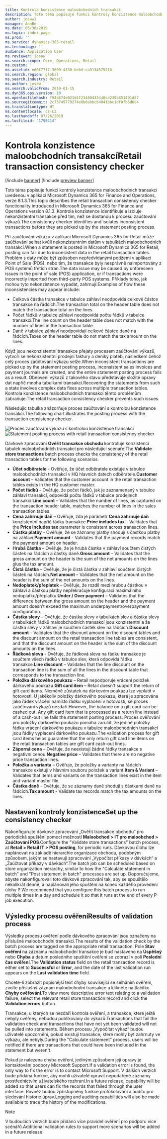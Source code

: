 ```yaml
---
title: Kontrola konzistence maloobchodních transakcí
description: Toto téma popisuje funkci kontroly konzistence maloobchodních transakcí v aplikaci Microsoft Dynamics 365 for Retail.
author: josaw1
manager: AnnBe
ms.date: 05/30/2019
ms.topic: index-page
ms.prod: ''
ms.service: dynamics-365-retail
ms.technology: ''
audience: Application User
ms.reviewer: josaw
ms.search.scope: Core, Operations, Retail
ms.custom: ''
ms.assetid: ed0f77f7-3609-4330-bebd-ca3134575216
ms.search.region: global
ms.search.industry: Retail
ms.author: josaw
ms.search.validFrom: 2019-01-15
ms.dyn365.ops.version: 10
ms.openlocfilehash: f94a674e021d4f23480433440cd239b851491d87
ms.sourcegitcommit: 2c73749779274e0b0abbcb4041bbc1df0fb6d6e4
ms.translationtype: HT
ms.contentlocale: cs-CZ
ms.lasthandoff: 07/26/2019
ms.locfileid: "1790414"
---
```

# <a name="retail-transaction-consistency-checker"></a><span data-ttu-id="2f892-103">Kontrola konzistence maloobchodních transakcí</span><span class="sxs-lookup"><span data-stu-id="2f892-103">Retail transaction consistency checker</span></span>


[!include [banner](includes/banner.md)]
[!include [preview banner](includes/preview-banner.md)]

<span data-ttu-id="2f892-104">Toto téma popisuje funkci kontroly konzistence maloobchodních transakcí uvedenou v aplikaci Microsoft Dynamics 365 for Finance and Operations, verze 8.1.3.</span><span class="sxs-lookup"><span data-stu-id="2f892-104">This topic describes the retail transaction consistency checker functionality introduced in Microsoft Dynamics 365 for Finance and Operations version 8.1.3.</span></span> <span data-ttu-id="2f892-105">Kontrola konzistence identifikuje a izoluje nekonzistentní transakce před tím, než se dostanou k procesu zaúčtování výkazů.</span><span class="sxs-lookup"><span data-stu-id="2f892-105">The consistency checker identifies and isolates inconsistent transactions before they are picked up by the statement posting process.</span></span>

<span data-ttu-id="2f892-106">Při zaúčtování výkazu v aplikaci Microsoft Dynamics 365 for Retail může zaúčtování selhat kvůli nekonzistentním datům v tabulkách maloobchodních transakcí.</span><span class="sxs-lookup"><span data-stu-id="2f892-106">When a statement is posted in Microsoft Dynamics 365 for Retail, posting can fail due to inconsistent data in the retail transaction tables.</span></span> <span data-ttu-id="2f892-107">Problém s daty může být způsoben nepředvídanými potížemi v aplikaci Point of Sale (POS), nebo tím, že transakce byly nesprávně naimportovány z POS systémů třetích stran.</span><span class="sxs-lookup"><span data-stu-id="2f892-107">The data issue may be caused by unforeseen issues in the point of sale (POS) application, or if transactions were incorrectly imported from third-party POS systems.</span></span> <span data-ttu-id="2f892-108">Příklady toho, jak mohou tyto nekonzistence vypadat, zahrnují:</span><span class="sxs-lookup"><span data-stu-id="2f892-108">Examples of how these inconsistencies may appear include:</span></span> 

- <span data-ttu-id="2f892-109">Celková částka transakce v tabulce záhlaví neodpovídá celkové částce transakce na řádcích.</span><span class="sxs-lookup"><span data-stu-id="2f892-109">The transaction total on the header table does not match the transaction total on the lines.</span></span>
- <span data-ttu-id="2f892-110">Počet řádků v tabulce záhlaví neodpovídá počtu řádků v tabulce transakcí.</span><span class="sxs-lookup"><span data-stu-id="2f892-110">The line count on the header table does not match with the number of lines in the transaction table.</span></span>
- <span data-ttu-id="2f892-111">Daně v tabulce záhlaví neodpovídají celkové částce daně na řádcích.</span><span class="sxs-lookup"><span data-stu-id="2f892-111">Taxes on the header table do not match the tax amount on the lines.</span></span> 

<span data-ttu-id="2f892-112">Když jsou nekonzistentní transakce přejaty procesem zaúčtování výkazů, vytvoří se nekonzistentní prodejní faktury a deníky plateb, následkem čehož celý proces zaúčtování výkazu selže.</span><span class="sxs-lookup"><span data-stu-id="2f892-112">When inconsistent transactions are picked up by the statement posting process, inconsistent sales invoices and payment journals are created, and the entire statement posting process fails as a result.</span></span> <span data-ttu-id="2f892-113">Obnovení výkazů z takového stavu představuje složité opravy dat napříč mnoha tabulkami transakcí.</span><span class="sxs-lookup"><span data-stu-id="2f892-113">Recovering the statements from such a state involves complex data fixes across multiple transaction tables.</span></span> <span data-ttu-id="2f892-114">Kontrola konzistence maloobchodních transakcí těmto problémům zabraňuje.</span><span class="sxs-lookup"><span data-stu-id="2f892-114">The retail transaction consistency checker prevents such issues.</span></span>

<span data-ttu-id="2f892-115">Následujíc tabulka znázorňuje proces zaúčtování s kontrolou konzistence transakcí.</span><span class="sxs-lookup"><span data-stu-id="2f892-115">The following chart illustrates the posting process with the transaction consistency checker.</span></span>

<span data-ttu-id="2f892-116">![Proces zaúčtování výkazu s kontrolou konzistence transakcí](./media/validchecker.png "Proces zaúčtování výkazu s kontrolou konzistence transakcí")</span><span class="sxs-lookup"><span data-stu-id="2f892-116">![Statement posting process with retail transaction consistency checker](./media/validchecker.png "Statement posting process with retail transaction consistency checker")</span></span>

<span data-ttu-id="2f892-117">Dávkové zpracování **Ověřit transakce obchodu** kontroluje konzistenci tabulek maloobchodních transakcí pro následující scénáře:</span><span class="sxs-lookup"><span data-stu-id="2f892-117">The **Validate store transactions** batch process checks the consistency of the retail transaction tables for the following scenarios.</span></span>

- <span data-ttu-id="2f892-118">**Účet odběratele** - Ověřuje, že účet odběratele existuje v tabulce maloobchodních transakcí v HQ hlavních datech odběratele.</span><span class="sxs-lookup"><span data-stu-id="2f892-118">**Customer account** – Validates that the customer account in the retail transaction tables exists in the HQ customer master.</span></span>
- <span data-ttu-id="2f892-119">**Počet řádků** - Ověřuje, že počet řádků, jak je zaznamenaný v tabulce záhlaví transakcí, odpovídá počtu řádků v tabulce prodejních transakcí.</span><span class="sxs-lookup"><span data-stu-id="2f892-119">**Line count** – Validates that the number of lines, as captured on the transaction header table, matches the number of lines in the sales transaction tables.</span></span>
- <span data-ttu-id="2f892-120">**Cena zahrnuje daň** – Ověřuje, zda je parametr **Cena zahrnuje daň** konzistentní napříč řádky transakce.</span><span class="sxs-lookup"><span data-stu-id="2f892-120">**Price includes tax** – Validates that the **Price includes tax** parameter is consistent across transaction lines.</span></span>
- <span data-ttu-id="2f892-121">**Částka platby** - Ověřuje, že se záznamy platby shodují s částkou platby na záhlaví.</span><span class="sxs-lookup"><span data-stu-id="2f892-121">**Payment amount** - Validates that the payment records match the payment amount on header.</span></span>
- <span data-ttu-id="2f892-122">**Hrubá částka** – Ověřuje, že je hrubá částka v záhlaví součtem čistých částek na řádcích a částky daně.</span><span class="sxs-lookup"><span data-stu-id="2f892-122">**Gross amount** – Validates that the gross amount on the header is the sum of the net amounts on the lines plus the tax amount.</span></span>
- <span data-ttu-id="2f892-123">**Čistá částka** – Ověřuje, že je čistá částka v záhlaví součtem čistých částek na řádcích.</span><span class="sxs-lookup"><span data-stu-id="2f892-123">**Net amount** – Validates that the net amount on the header is the sum of the net amounts on the lines.</span></span>
- <span data-ttu-id="2f892-124">**Nedoplatek/přeplatek** – Ověřuje, že rozdíl mezi hrubou částkou v záhlaví a částkou platby nepřekračuje konfiguraci maximálního nedoplatku/přeplatku.</span><span class="sxs-lookup"><span data-stu-id="2f892-124">**Under / Over payment** – Validates that the difference between the gross amount on the header and the payment amount doesn't exceed the maximum underpayment/overpayment configuration.</span></span>
- <span data-ttu-id="2f892-125">**Částka slevy** – Ověřuje, že částka slevy v tabulkách slev a částka slevy v tabulkách řádků maloobchodních transakcí jsou konzistentní a že částka slevy v záhlaví je součtem částek slev na řádcích.</span><span class="sxs-lookup"><span data-stu-id="2f892-125">**Discount amount** – Validates that the discount amount on the discount tables and the discount amount on the retail transaction line tables are consistent, and that the discount amount on the header is the sum of the discount amounts on the lines.</span></span>
- <span data-ttu-id="2f892-126">**Řádková sleva** - Ověřuje, že řádková sleva na řádku transakce je součtem všech řádků v tabulce slev, která odpovídá řádku transakce.</span><span class="sxs-lookup"><span data-stu-id="2f892-126">**Line discount** – Validates that the line discount on the transaction line is the sum of all the lines in the discount table that corresponds to the transaction line.</span></span>
- <span data-ttu-id="2f892-127">**Položka dárkového poukazu** – Retail nepodporuje vrácení položek dárkového poukazu.</span><span class="sxs-lookup"><span data-stu-id="2f892-127">**Gift card item** – Retail doesn't support the return of gift card items.</span></span> <span data-ttu-id="2f892-128">Nicméně zůstatek na dárkovém poukazu lze vyplatit v hotovosti. U jakékoliv položky dárkového poukazu, která je zpracována jako řádek vrácení namísto řádku vyplacení v hotovosti, se proces zaúčtování výkazů nezdaří.</span><span class="sxs-lookup"><span data-stu-id="2f892-128">However, the balance on a gift card can be cashed out. Any gift card item that is processed as a return line instead of a cash-out line fails the statement posting process.</span></span> <span data-ttu-id="2f892-129">Proces ověřování pro položky dárkového poukazu pomáhá zaručit, že jediné položky řádku vrácení dárkového poukazu v tabulce maloobchodních transakcí jsou řádky vyplacení dárkového poukazu.</span><span class="sxs-lookup"><span data-stu-id="2f892-129">The validation process for gift card items helps guarantee that the only return gift card line items on the retail transaction tables are gift card cash-out lines.</span></span>
- <span data-ttu-id="2f892-130">**Záporná cena** – Ověřuje, že neexistují žádné řádky transakce s negativní cenou.</span><span class="sxs-lookup"><span data-stu-id="2f892-130">**Negative price** – Validates that there are no negative price transaction lines.</span></span>
- <span data-ttu-id="2f892-131">**Položka a varianta** – Ověřuje, že položky a varianty na řádcích transakce existují v hlavním souboru položek a variant.</span><span class="sxs-lookup"><span data-stu-id="2f892-131">**Item & Variant** – Validates that items and variants on the transaction lines exist in the item and variant master file.</span></span>
- <span data-ttu-id="2f892-132">**Částka daně** - Ověřuje, že se záznamy daně shodují s částkami daně na řádcích.</span><span class="sxs-lookup"><span data-stu-id="2f892-132">**Tax amount** - Validate tax records match the tax amounts on the lines.</span></span> 

## <a name="set-up-the-consistency-checker"></a><span data-ttu-id="2f892-133">Nastavení kontroly konzistence</span><span class="sxs-lookup"><span data-stu-id="2f892-133">Set up the consistency checker</span></span>

<span data-ttu-id="2f892-134">Nakonfigurujte dávkové zpracování „Ověřit transakce obchodu“ pro periodická spuštění pomocí možností **Maloobchod \> IT pro maloobchod \> Zaúčtování POS**.</span><span class="sxs-lookup"><span data-stu-id="2f892-134">Configure the "Validate store transactions" batch process, at **Retail \> Retail IT \> POS posting**, for periodic runs.</span></span> <span data-ttu-id="2f892-135">Dávkovou úlohu lze naplánovat na základě hierarchie organizace obchodu, podobným způsobem, jakým se nastavují zpracování „Vypočítat příkazy v dávkách“ a „Zaúčtovat příkazy v dávkách“.</span><span class="sxs-lookup"><span data-stu-id="2f892-135">The batch job can be scheduled based on store organization hierarchy, similar to how the "Calculate statement in batch" and "Post statement in batch" processes are set up.</span></span> <span data-ttu-id="2f892-136">Doporučujeme, abyste nakonfigurovali toto dávkové zpracování tak, aby se spouštělo několikrát denně, a naplánovali jeho spuštění na konec každého provedení úlohy P.</span><span class="sxs-lookup"><span data-stu-id="2f892-136">We recommend that you configure this batch process to run multiple times in a day and schedule it so that it runs at the end of every P-job execution.</span></span>

## <a name="results-of-validation-process"></a><span data-ttu-id="2f892-137">Výsledky procesu ověření</span><span class="sxs-lookup"><span data-stu-id="2f892-137">Results of validation process</span></span>

<span data-ttu-id="2f892-138">Výsledky procesu ověření podle dávkového zpracování jsou označeny na příslušné maloobchodní transakci.</span><span class="sxs-lookup"><span data-stu-id="2f892-138">The results of the validation check by the batch process are tagged on the appropriate retail transaction.</span></span> <span data-ttu-id="2f892-139">Pole **Stav ověření** na záznamu maloobchodní transakce je buď nastaveno na **Úspěšný** nebo **Chyba** a datum posledního spuštění ověření se zobrazí v poli **Poslední čas ověření**.</span><span class="sxs-lookup"><span data-stu-id="2f892-139">The **Validation status** field on the retail transaction record is either set to **Successful** or **Error**, and the date of the last validation run appears on the **Last validation time** field.</span></span>

<span data-ttu-id="2f892-140">Chcete-li zobrazit popisnější text chyby související se selháním ověření, zvolte příslušný záznam maloobchodní transakce a klikněte na tlačítko **Chyby ověřování**.</span><span class="sxs-lookup"><span data-stu-id="2f892-140">To view more descriptive error text relating to a validation failure, select the relevant retail store transaction record and click the **Validation errors** button.</span></span>

<span data-ttu-id="2f892-141">Transakce, u kterých se nezdaří kontrola ověření, a transakce, které ještě nebyly ověřeny, nebudou publikovány do výkazů.</span><span class="sxs-lookup"><span data-stu-id="2f892-141">Transactions that fail the validation check and transactions that have not yet been validated will not be pulled into statements.</span></span> <span data-ttu-id="2f892-142">Během procesu „Vypočítat výkaz“ budou uživatelé upozorněni, pokud existují transakce, které mohly být zahrnuty ve výkazu, ale nebyly.</span><span class="sxs-lookup"><span data-stu-id="2f892-142">During the "Calculate statement" process, users will be notified if there are transactions that could have been included in the statement but weren't.</span></span>

<span data-ttu-id="2f892-143">Pokud je nalezena chyba ověření, jediným způsobem její opravy je kontaktování podpory Microsoft Support.</span><span class="sxs-lookup"><span data-stu-id="2f892-143">If a validation error is found, the only way to fix the error is to contact Microsoft Support.</span></span> <span data-ttu-id="2f892-144">V dalších verzích bude přidána funkce, aby mohli uživatelé opravit nepodařené záznamy prostřednictvím uživatelského rozhraní.</span><span class="sxs-lookup"><span data-stu-id="2f892-144">In a future release, capability will be added so that users can fix the records that failed through the user interface.</span></span> <span data-ttu-id="2f892-145">Rovněž budou zpřístupněny funkce protokolování a auditu pro sledování historie úprav.</span><span class="sxs-lookup"><span data-stu-id="2f892-145">Logging and auditing capabilities will also be made available to trace the history of the modifications.</span></span>

> [!NOTE]
> <span data-ttu-id="2f892-146">V budoucích verzích bude přidáno více pravidel ověření pro podporu více scénářů.</span><span class="sxs-lookup"><span data-stu-id="2f892-146">Additional validation rules to support more scenarios will be added in a future release.</span></span>
